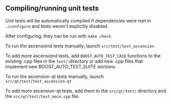 Compiling/running unit tests
------------------------------------

Unit tests will be automatically compiled if dependencies were met in `./configure`
and tests weren't explicitly disabled.

After configuring, they can be run with `make check`.

To run the ascensiond tests manually, launch `src/test/test_ascension`.

To add more ascensiond tests, add `BOOST_AUTO_TEST_CASE` functions to the existing
.cpp files in the `test/` directory or add new .cpp files that
implement new BOOST_AUTO_TEST_SUITE sections.

To run the ascension-qt tests manually, launch `src/qt/test/test_ascension-qt`

To add more ascension-qt tests, add them to the `src/qt/test/` directory and
the `src/qt/test/test_main.cpp` file.
